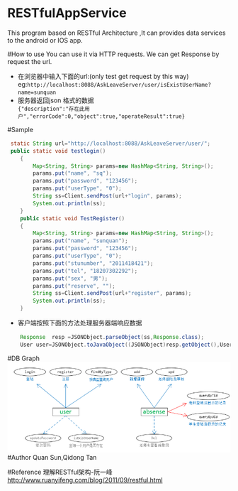 ﻿# RESTfulAppService
This program based on RESTful Architecture ,It can provides data services to the android or IOS app. 

#How to use
 You can use it  via HTTP requests. We can get Response by request the url.
* 在浏览器中输入下面的url:(only test get request by this way)
eg:``http://localhost:8088/AskLeaveServer/user/isExistUserName?name=sunquan``
* 服务器返回json 格式的数据<br>
``{"description":"存在此用户","errorCode":0,"object":true,"operateResult":true}``

#Sample 
```Java
 static String url="http://localhost:8088/AskLeaveServer/user/";
 public static void testlogin() 
	{
		Map<String, String> params=new HashMap<String, String>();
		params.put("name", "sq");
	 	params.put("password", "123456");
	 	params.put("userType", "0");
		String ss=Client.sendPost(url+"login", params);
		System.out.println(ss);
	}
	public static void TestRegister() 
	{
		Map<String, String> params=new HashMap<String, String>();
		params.put("name", "sunquan");
	 	params.put("password", "123456");
	 	params.put("userType", "0");
	 	params.put("stunumber", "2011418421");
	 	params.put("tel", "18207302292");
	 	params.put("sex", "男");
	 	params.put("reserve", "");
		String ss=Client.sendPost(url+"register", params);
		System.out.println(ss);
	}
```
* 客户端按照下面的方法处理服务器端响应数据
```Java
    Response  resp =JSONObject.parseObject(ss,Response.class);
    User user=JSONObject.toJavaObject((JSONObject)resp.getObject(),User.class);
```
#DB Graph
![image](https://github.com/ForrestSu/RESTfulAppService/blob/master/docs/er.png)
#Author 
 Quan Sun,Qidong Tan

#Reference
理解RESTful架构-阮一峰
http://www.ruanyifeng.com/blog/2011/09/restful.html
